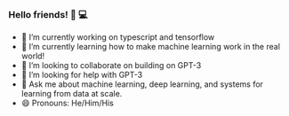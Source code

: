 ### Hello friends! 👋 💻

<!--
**yanarp/yanarp** is a ✨ _special_ ✨ repository because its `README.md` (this file) appears on your GitHub profile. -->

- 🔭 I’m currently working on typescript and tensorflow
- 🌱 I’m currently learning how to make machine learning work in the real world!
- 👯 I’m looking to collaborate on building on GPT-3
- 🤔 I’m looking for help with GPT-3
- 💬 Ask me about machine learning, deep learning, and systems for learning from data at scale.
- 😄 Pronouns: He/Him/His

